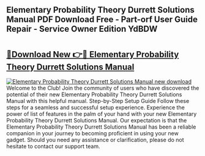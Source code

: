 ## Elementary Probability Theory Durrett Solutions Manual PDF Download Free - Part-orf User Guide Repair - Service Owner Edition YdBDW

# <h2><a href="http://bc4688.oget.top/?id=Elementary+Probability+Theory+Durrett+Solutions+Manual">🔗Download New 👉🔴 Elementary Probability Theory Durrett Solutions Manual</a></h2>

[![Elementary Probability Theory Durrett Solutions Manual new download](https://i.imgur.com/5g1atiW.png)](http://bc4688.oget.top/?id=Elementary+Probability+Theory+Durrett+Solutions+Manual)
Welcome to the Club! Join the community of users who have discovered the potential of their new Elementary Probability Theory Durrett Solutions Manual with this helpful manual. Step-by-Step Setup Guide Follow these steps for a seamless and successful setup experience. Experience the power of list of features in the palm of your hand with your new Elementary Probability Theory Durrett Solutions Manual. Our expectation is that the Elementary Probability Theory Durrett Solutions Manual has been a reliable companion in your journey to becoming proficient in using your new gadget. Should you need any assistance or clarification, please do not hesitate to contact our support team.
